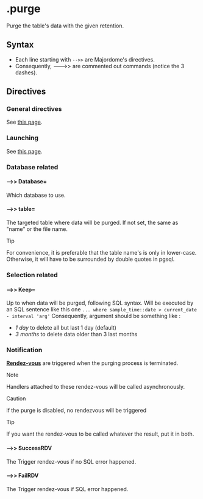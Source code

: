 # .purge

Purge the table's data with the given retention.

## Syntax

- Each line starting with `-->>` are Majordome's directives.
- Consequently, --->> are commented out commands (notice the 3 dashes).

## Directives
### General directives
See [this page](../Headers%20and%20Shared%20Directives.md#general-directives).

### Launching

See [this page](../Headers%20and%20Shared%20Directives.md#triggering-without-data).

### Database related
#### -->> Database=
Which database to use.

#### -->> table=
The targeted table where data will be purged. 
If not set, the same as "name" or the file name.

> [!TIP]
> For convenience, it is preferable that the table name's is only in lower-case. Otherwise, it will have
>  to be surrounded by double quotes in pgsql.

### Selection related

#### -->> Keep=
Up to when data will be purged, following SQL syntax.
Will be executed by an SQL sentence like this one `... where sample_time::date > current_date - interval 'arg'`
Consequently, argument should be something like :
- *1 day* to delete all but last 1 day (default)
- *3 months* to delete data older than 3 last months

### Notification
[**Rendez-vous**](../rendezvous.md) are triggered when the purging process is terminated.

> [!NOTE]
> Handlers attached to these rendez-vous will be called asynchronously. 

> [!CAUTION]
> if the purge is disabled, no rendezvous will be triggered

> [!TIP]
> If you want the rendez-vous to be called whatever the result, put it in both.

#### -->> SuccessRDV
 The Trigger rendez-vous if no SQL error happened.

#### -->> FailRDV
The Trigger rendez-vous if SQL error happened.
